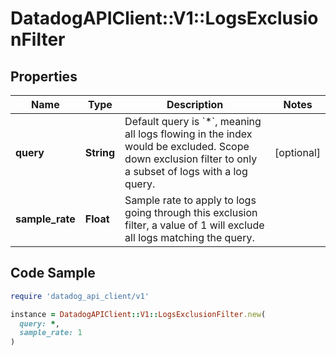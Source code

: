 # DatadogAPIClient::V1::LogsExclusionFilter

## Properties

| Name | Type | Description | Notes |
| ---- | ---- | ----------- | ----- |
| **query** | **String** | Default query is &#x60;*&#x60;, meaning all logs flowing in the index would be excluded. Scope down exclusion filter to only a subset of logs with a log query. | [optional] |
| **sample_rate** | **Float** | Sample rate to apply to logs going through this exclusion filter, a value of 1 will exclude all logs matching the query. |  |

## Code Sample

```ruby
require 'datadog_api_client/v1'

instance = DatadogAPIClient::V1::LogsExclusionFilter.new(
  query: *,
  sample_rate: 1
)
```

